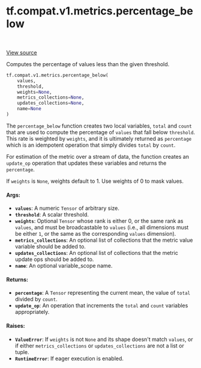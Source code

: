 <div itemscope itemtype="http://developers.google.com/ReferenceObject">
<meta itemprop="name" content="tf.compat.v1.metrics.percentage_below" />
<meta itemprop="path" content="Stable" />
</div>

# tf.compat.v1.metrics.percentage_below

<!-- Insert buttons and diff -->

<table class="tfo-notebook-buttons tfo-api" align="left">
</table>

<a target="_blank" href="/code/stable/tensorflow/python/ops/metrics_impl.py">View source</a>



Computes the percentage of values less than the given threshold.

``` python
tf.compat.v1.metrics.percentage_below(
    values,
    threshold,
    weights=None,
    metrics_collections=None,
    updates_collections=None,
    name=None
)
```



<!-- Placeholder for "Used in" -->

The `percentage_below` function creates two local variables,
`total` and `count` that are used to compute the percentage of `values` that
fall below `threshold`. This rate is weighted by `weights`, and it is
ultimately returned as `percentage` which is an idempotent operation that
simply divides `total` by `count`.

For estimation of the metric over a stream of data, the function creates an
`update_op` operation that updates these variables and returns the
`percentage`.

If `weights` is `None`, weights default to 1. Use weights of 0 to mask values.

#### Args:


* <b>`values`</b>: A numeric `Tensor` of arbitrary size.
* <b>`threshold`</b>: A scalar threshold.
* <b>`weights`</b>: Optional `Tensor` whose rank is either 0, or the same rank as
  `values`, and must be broadcastable to `values` (i.e., all dimensions must
  be either `1`, or the same as the corresponding `values` dimension).
* <b>`metrics_collections`</b>: An optional list of collections that the metric
  value variable should be added to.
* <b>`updates_collections`</b>: An optional list of collections that the metric update
  ops should be added to.
* <b>`name`</b>: An optional variable_scope name.


#### Returns:


* <b>`percentage`</b>: A `Tensor` representing the current mean, the value of `total`
  divided by `count`.
* <b>`update_op`</b>: An operation that increments the `total` and `count` variables
  appropriately.


#### Raises:


* <b>`ValueError`</b>: If `weights` is not `None` and its shape doesn't match `values`,
  or if either `metrics_collections` or `updates_collections` are not a list
  or tuple.
* <b>`RuntimeError`</b>: If eager execution is enabled.

